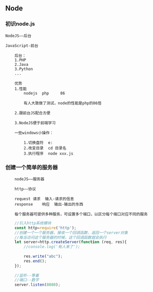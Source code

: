 ## Node

### 初识node.js

	NodeJS——后台
	
	JavaScript-前台
		
		后台：
		1.PHP
		2.Java
		3.Python
		...
		
		优势
		1.性能
			nodejs	php		86
			
			有人大致做了测试，node的性能是php的86倍
		
		2.跟前台JS配合方便
		
		3.NodeJS便于前端学习
		
		一些windows小操作：
		
			1.切换盘符	e:
			2.改变目录	cd 目录名
			3.执行程序	node xxx.js

### 创建一个简单的服务器

		nodeJS——服务器
		
		http——协议
		
		request	请求	输入-请求的信息
		response	响应	输出-输出的东西
		
		每个服务器可提供多种服务，可设置多个端口，以区分每个端口对应不同的服务

```javascript
	//引入http系统模块
	const http=require('http');
	//创建一个一个服务器，接收一个回调函数，返回一个server对象
	//每当访问这个服务器的时候，这个回调函数就会执行
	let server=http.createServer(function (req, res){
	  	//console.log('有人来了');
	
	  	res.write("abc");
	  	res.end();
	});
	
	//监听--等着
	//端口--数字
	server.listen(8080);
```
